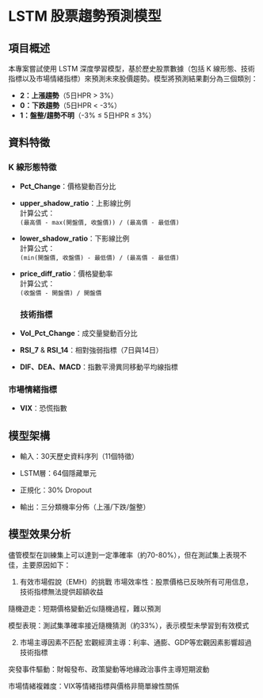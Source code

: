 # LSTM 股票趨勢預測模型

## 項目概述
本專案嘗試使用 LSTM 深度學習模型，基於歷史股票數據（包括 K 線形態、技術指標以及市場情緒指標）來預測未來股價趨勢。模型將預測結果劃分為三個類別：
- **2：上漲趨勢**（5日HPR > 3%）
- **0：下跌趨勢**（5日HPR < -3%）
- **1：盤整/趨勢不明**（-3% ≤ 5日HPR ≤ 3%）

## 資料特徵

### K 線形態特徵
- **Pct_Change**：價格變動百分比
- **upper_shadow_ratio**：上影線比例  
  計算公式：  
  `(最高價 - max(開盤價, 收盤價)) / (最高價 - 最低價)`
- **lower_shadow_ratio**：下影線比例  
  計算公式：  
  `(min(開盤價, 收盤價) - 最低價) / (最高價 - 最低價)`
- **price_diff_ratio**：價格變動率  
  計算公式：  
  `(收盤價 - 開盤價) / 開盤價`
  
  ### 技術指標
- **Vol_Pct_Change**：成交量變動百分比
- **RSI_7** & **RSI_14**：相對強弱指標（7日與14日）
- **DIF、DEA、MACD**：指數平滑異同移動平均線指標

### 市場情緒指標
- **VIX**：恐慌指數

## 模型架構

- 輸入：30天歷史資料序列（11個特徵）

- LSTM層：64個隱藏單元

- 正規化：30% Dropout

- 輸出：三分類機率分佈（上漲/下跌/盤整）

## 模型效果分析
  
儘管模型在訓練集上可以達到一定準確率（約70-80%），但在測試集上表現不佳，主要原因如下：

1. 有效市場假說（EMH）的挑戰
市場效率性：股票價格已反映所有可用信息，技術指標無法提供超額收益

隨機遊走：短期價格變動近似隨機過程，難以預測

模型表現：測試集準確率接近隨機猜測（約33%），表示模型未學習到有效模式

2. 市場主導因素不匹配
宏觀經濟主導：利率、通膨、GDP等宏觀因素影響超過技術指標

突發事件驅動：財報發布、政策變動等地緣政治事件主導短期波動

市場情緒複雜度：VIX等情緒指標與價格非簡單線性關係
